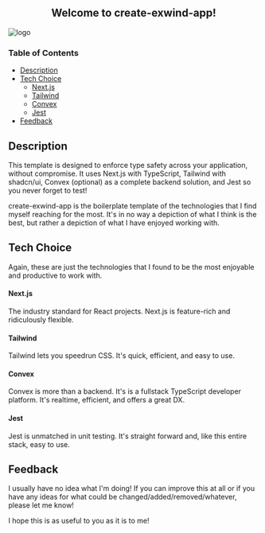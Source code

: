 <h2 align="center">Welcome to create-exwind-app!</h2>

![logo](https://github.com/knlrvr/create-exwind-app/assets/91632194/b5ead078-ae2f-4016-b60d-9ebee196f7c4)

### Table of Contents

- [Description](#description)
- [Tech Choice](#tech-choice)
	- [Next.js](#nextjs)
	- [Tailwind](#tailwind)
	- [Convex](#convex)
	- [Jest](#jest)
- [Feedback](#feedback)

## Description
<a name='description'></a>
This template is designed to enforce type safety across your application, without compromise. It uses Next.js with TypeScript, Tailwind with shadcn/ui, Convex (optional) as a complete backend solution, and Jest so you never forget to test! 

create-exwind-app is the boilerplate template of the technologies that I find myself reaching for the most. It's in no way a depiction of what I think is the best, but rather a depiction of what I have enjoyed working with. 

## Tech Choice
<a name='tech-choice'></a>
Again, these are just the technologies that I found to be the most enjoyable and productive to work with. 
#### Next.js
The industry standard for React projects. Next.js is feature-rich and ridiculously flexible. 

#### Tailwind 
Tailwind lets you speedrun CSS. It's quick, efficient, and easy to use. 

#### Convex
Convex is more than a backend. It's is a fullstack TypeScript developer platform. It's realtime, efficient, and offers a great DX. 

#### Jest
Jest is unmatched in unit testing. It's straight forward and, like this entire stack, easy to use. 

## Feedback
<a name='feedback'></a>
I usually have no idea what I'm doing! If you can improve this at all or if you have any ideas for what could be changed/added/removed/whatever, please let me know! 

I hope this is as useful to you as it is to me! 
